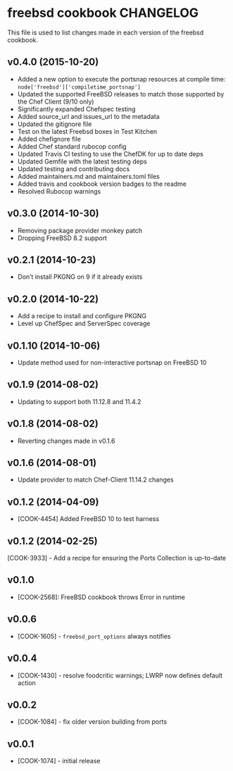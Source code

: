 freebsd cookbook CHANGELOG
==========================
This file is used to list changes made in each version of the freebsd cookbook.

v0.4.0 (2015-10-20)
-------------------
* Added a new option to execute the portsnap resources at compile time: `node['freebsd']['compiletime_portsnap']`
* Updated the supported FreeBSD releases to match those supported by the Chef Client (9/10 only)
* Significantly expanded Chefspec testing
* Added source_url and issues_url to the metadata
* Updated the gitignore file
* Test on the latest Freebsd boxes in Test Kitchen
* Added chefignore file
* Added Chef standard rubocop config
* Updated Travis CI testing to use the ChefDK for up to date deps
* Updated Gemfile with the latest testing deps
* Updated testing and contributing docs
* Added maintainers.md and maintainers.toml files
* Added travis and cookbook version badges to the readme
* Resolved Rubocop warnings

v0.3.0 (2014-10-30)
-------------------
- Removing package provider monkey patch
- Dropping FreeBSD 8.2 support

v0.2.1 (2014-10-23)
-------------------
- Don’t install PKGNG on 9 if it already exists

v0.2.0 (2014-10-22)
-------------------
- Add a recipe to install and configure PKGNG
- Level up ChefSpec and ServerSpec coverage

v0.1.10 (2014-10-06)
-------------------
- Update method used for non-interactive portsnap on FreeBSD 10

v0.1.9 (2014-08-02)
-------------------
- Updating to support both 11.12.8 and 11.4.2

v0.1.8 (2014-08-02)
-------------------
- Reverting changes made in v0.1.6

v0.1.6 (2014-08-01)
-------------------
- Update provider to match Chef-Client 11.14.2 changes

v0.1.2 (2014-04-09)
-------------------
- [COOK-4454] Added FreeBSD 10 to test harness


v0.1.2 (2014-02-25)
-------------------
[COOK-3933] - Add a recipe for ensuring the Ports Collection is up-to-date


v0.1.0
-----
- [COOK-2568]: FreeBSD cookbook throws Error in runtime

v0.0.6
------
- [COOK-1605] - `freebsd_port_options` always notifies

v0.0.4
------
- [COOK-1430] - resolve foodcritic warnings; LWRP now defines default action

v0.0.2
------
- [COOK-1084] - fix older version building from ports

v0.0.1
------
- [COOK-1074] - initial release
